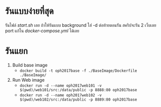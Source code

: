 # รันแบบง่ายที่สุด
รันไฟล์ *start.sh* เลย ถ้าให้รันแบบ background ใส่ -d ต่อท้ายตอนรัน
สคริปจะรัน 2 เว็บเลย port แก้ใน *docker-compose.yml* ได้เลย
# รันแยก
1. Build base image
   * ```docker build -t oph2017base -f ./BaseImage/Dockerfile ./BaseImage/```
2. Run Web image
   * ``` docker run -d --name oph2017web101 -v $(pwd)/web101/src:/data/public -p 8888:80 oph2017base ```
   * ``` docker run -d --name oph2017web102 -v $(pwd)/web102/src:/data/public -p 8889:80 oph2017base ```
